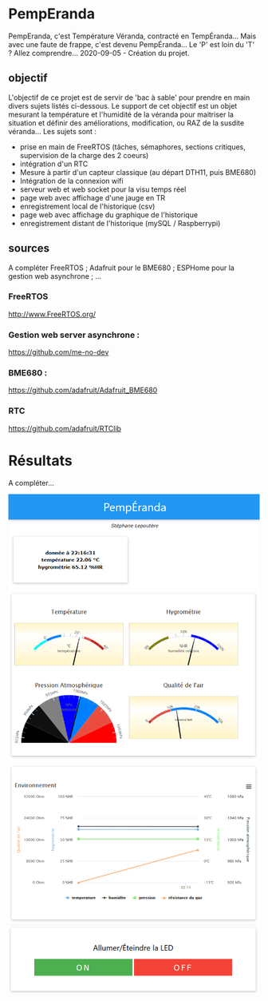 # PempEranda
PempEranda, c'est Température Véranda, contracté en TempÉranda... Mais avec une faute de frappe, c'est devenu PempÉranda... Le 'P' est loin du 'T' ? Allez comprendre...
2020-09-05 - Création du projet.

## objectif
L'objectif de ce projet est de servir de 'bac à sable' pour prendre en main divers sujets listés ci-dessous. Le support de cet objectif est un objet mesurant la température et l'humidité de la véranda pour maitriser la situation et définir des améliorations, modification, ou RAZ de la susdite véranda...
Les sujets sont :
- prise en main de FreeRTOS (tâches, sémaphores, sections critiques, supervision de la charge des 2 coeurs)
- intégration d'un RTC
- Mesure à partir d'un capteur classique (au départ DTH11, puis BME680)
- Intégration de la connexion wifi
- serveur web et web socket pour la visu temps réel
- page web avec affichage d'une jauge en TR
- enregistrement local de l'historique (csv)
- page web avec affichage du graphique de l'historique
- enregistrement distant de l'historique (mySQL / Raspberrypi)

## sources
A compléter
FreeRTOS ; Adafruit pour le BME680 ; ESPHome pour la gestion web asynchrone ; ...

### FreeRTOS
<http://www.FreeRTOS.org/>

### Gestion web server asynchrone :
<https://github.com/me-no-dev>

### BME680 :
<https://github.com/adafruit/Adafruit_BME680>

### RTC
<https://github.com/adafruit/RTClib>

# Résultats
A compléter...

![entete](documentation/screen1.PNG?raw=true "entête")
![jauges](documentation/screen2.PNG?raw=true "jauges")
![graphiques](documentation/screen3.PNG?raw=true "graphiques")
![base](documentation/screen4.PNG?raw=true "base")
